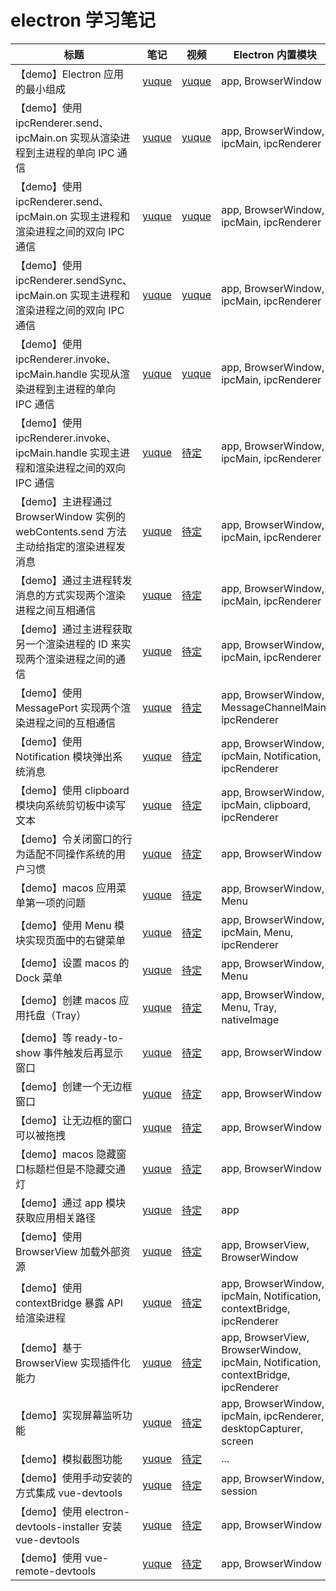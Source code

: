 # electron 学习笔记

| 标题                                                                                    | 笔记                                                             | 视频                                                             | Electron 内置模块                                                                  |
| --------------------------------------------------------------------------------------- | ---------------------------------------------------------------- | ---------------------------------------------------------------- | ---------------------------------------------------------------------------------- |
| 【demo】Electron 应用的最小组成                                                         | [yuque](https://www.yuque.com/huyouda/electron/qhzvsh66ghu4iiig) | [yuque](https://www.yuque.com/huyouda/electron/ap2m53go480tugvd) | app, BrowserWindow                                                                 |
| 【demo】使用 ipcRenderer.send、ipcMain.on 实现从渲染进程到主进程的单向 IPC 通信         | [yuque](https://www.yuque.com/huyouda/electron/yryw3skgmcvvk232) | [yuque](https://www.yuque.com/huyouda/electron/gwlg4ewf0rdqg58f) | app, BrowserWindow, ipcMain, ipcRenderer                                           |
| 【demo】使用 ipcRenderer.send、ipcMain.on 实现主进程和渲染进程之间的双向 IPC 通信       | [yuque](https://www.yuque.com/huyouda/electron/fps6wwgh0cg2u9kf) | [yuque](https://www.yuque.com/huyouda/electron/kk8wqxcrpy9yvw47) | app, BrowserWindow, ipcMain, ipcRenderer                                           |
| 【demo】使用 ipcRenderer.sendSync、ipcMain.on 实现主进程和渲染进程之间的双向 IPC 通信   | [yuque](https://www.yuque.com/huyouda/electron/xzgude93496i1fho) | [yuque](https://www.yuque.com/huyouda/electron/ez22kko5wgrkwdw4) | app, BrowserWindow, ipcMain, ipcRenderer                                           |
| 【demo】使用 ipcRenderer.invoke、ipcMain.handle 实现从渲染进程到主进程的单向 IPC 通信   | [yuque](https://www.yuque.com/huyouda/electron/ocga4ubg5597itpn) | [yuque](https://www.yuque.com/huyouda/electron/zw84z0nu1q5w8x4l) | app, BrowserWindow, ipcMain, ipcRenderer                                           |
| 【demo】使用 ipcRenderer.invoke、ipcMain.handle 实现主进程和渲染进程之间的双向 IPC 通信 | [yuque](https://www.yuque.com/huyouda/electron/ge1u0gk1wh14bxet) | [待定]()                                                         | app, BrowserWindow, ipcMain, ipcRenderer                                           |
| 【demo】主进程通过 BrowserWindow 实例的 webContents.send 方法主动给指定的渲染进程发消息 | [yuque](https://www.yuque.com/huyouda/electron/gg7t1k3npefw4k04) | [待定]()                                                         | app, BrowserWindow, ipcMain, ipcRenderer                                           |
| 【demo】通过主进程转发消息的方式实现两个渲染进程之间互相通信                            | [yuque](https://www.yuque.com/huyouda/electron/zcxnd9kem81rmcsu) | [待定]()                                                         | app, BrowserWindow, ipcMain, ipcRenderer                                           |
| 【demo】通过主进程获取另一个渲染进程的 ID 来实现两个渲染进程之间的通信                  | [yuque](https://www.yuque.com/huyouda/electron/hxrq67ucm2nsco1c) | [待定]()                                                         | app, BrowserWindow, ipcMain, ipcRenderer                                           |
| 【demo】使用 MessagePort 实现两个渲染进程之间的互相通信                                 | [yuque](https://www.yuque.com/huyouda/electron/hhcyb5hngxgd9fl1) | [待定]()                                                         | app, BrowserWindow, MessageChannelMain, ipcRenderer                                |
| 【demo】使用 Notification 模块弹出系统消息                                              | [yuque](https://www.yuque.com/huyouda/electron/cxczwuwao6rk8rl7) | [待定]()                                                         | app, BrowserWindow, ipcMain, Notification, ipcRenderer                             |
| 【demo】使用 clipboard 模块向系统剪切板中读写文本                                       | [yuque](https://www.yuque.com/huyouda/electron/sz9sq5a22ik1mt82) | [待定]()                                                         | app, BrowserWindow, ipcMain, clipboard, ipcRenderer                                |
| 【demo】令关闭窗口的行为适配不同操作系统的用户习惯                                      | [yuque](https://www.yuque.com/huyouda/electron/nxk3c5sgi1y6tiwg) | [待定]()                                                         | app, BrowserWindow                                                                 |
| 【demo】macos 应用菜单第一项的问题                                                      | [yuque](https://www.yuque.com/huyouda/electron/lm10ssgl6e8v340f) | [待定]()                                                         | app, BrowserWindow, Menu                                                           |
| 【demo】使用 Menu 模块实现页面中的右键菜单                                              | [yuque](https://www.yuque.com/huyouda/electron/kzkuhxqh8r6mif30) | [待定]()                                                         | app, BrowserWindow, ipcMain, Menu, ipcRenderer                                     |
| 【demo】设置 macos 的 Dock 菜单                                                         | [yuque](https://www.yuque.com/huyouda/electron/glsltkaw6u0ggz0k) | [待定]()                                                         | app, BrowserWindow, Menu                                                           |
| 【demo】创建 macos 应用托盘（Tray）                                                     | [yuque](https://www.yuque.com/huyouda/electron/xd56glbw1v6reu3y) | [待定]()                                                         | app, BrowserWindow, Menu, Tray, nativeImage                                        |
| 【demo】等 ready-to-show 事件触发后再显示窗口                                           | [yuque](https://www.yuque.com/huyouda/electron/vaswfb0wb8byxwa2) | [待定]()                                                         | app, BrowserWindow                                                                 |
| 【demo】创建一个无边框窗口                                                              | [yuque](https://www.yuque.com/huyouda/electron/wyyc3oynurvs1kmu) | [待定]()                                                         | app, BrowserWindow                                                                 |
| 【demo】让无边框的窗口可以被拖拽                                                        | [yuque](https://www.yuque.com/huyouda/electron/vwhh046kri7cmrad) | [待定]()                                                         | app, BrowserWindow                                                                 |
| 【demo】macos 隐藏窗口标题栏但是不隐藏交通灯                                            | [yuque](https://www.yuque.com/huyouda/electron/vyqrr47h0bsy4syl) | [待定]()                                                         | app, BrowserWindow                                                                 |
| 【demo】通过 app 模块获取应用相关路径                                                   | [yuque](https://www.yuque.com/huyouda/electron/xggwqgm1mzym2axs) | [待定]()                                                         | app                                                                                |
| 【demo】使用 BrowserView 加载外部资源                                                   | [yuque](https://www.yuque.com/huyouda/electron/oxavcx5uzl1u1vl4) | [待定]()                                                         | app, BrowserView, BrowserWindow                                                    |
| 【demo】使用 contextBridge 暴露 API 给渲染进程                                          | [yuque](https://www.yuque.com/huyouda/electron/lhk2nkabu4amegcm) | [待定]()                                                         | app, BrowserWindow, ipcMain, Notification, contextBridge, ipcRenderer              |
| 【demo】基于 BrowserView 实现插件化能力                                                 | [yuque](https://www.yuque.com/huyouda/electron/fqa39q3yu7at1lgu) | [待定]()                                                         | app, BrowserView, BrowserWindow, ipcMain, Notification, contextBridge, ipcRenderer |
| 【demo】实现屏幕监听功能                                                                | [yuque](https://www.yuque.com/huyouda/electron/lremvtzax44zdkgk) | [待定]()                                                         | app, BrowserWindow, ipcMain, ipcRenderer, desktopCapturer, screen                  |
| 【demo】模拟截图功能                                                                    | [yuque](https://www.yuque.com/huyouda/electron/pwhgg6b3fqid9dxp) | [待定]()                                                         | ...                                                                                |
| 【demo】使用手动安装的方式集成 vue-devtools                                             | [yuque](https://www.yuque.com/huyouda/electron/tail9t4aitfnpqey) | [待定]()                                                         | app, BrowserWindow, session                                                        |
| 【demo】使用 electron-devtools-installer 安装 vue-devtools                              | [yuque](https://www.yuque.com/huyouda/electron/pp2yzcqlqhubfl4s) | [待定]()                                                         | app, BrowserWindow                                                                 |
| 【demo】使用 vue-remote-devtools                                                        | [yuque](https://www.yuque.com/huyouda/electron/hw81smm4n5haamvr) | [待定]()                                                         | app, BrowserWindow                                                                 |
